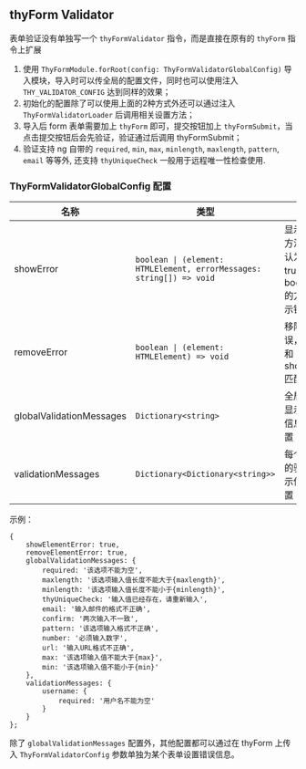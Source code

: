 ## thyForm Validator

表单验证没有单独写一个 `thyFormValidator` 指令，而是直接在原有的 `thyForm` 指令上扩展

1. 使用 `ThyFormModule.forRoot(config: ThyFormValidatorGlobalConfig)` 导入模块，导入时可以传全局的配置文件，同时也可以使用注入 `THY_VALIDATOR_CONFIG` 达到同样的效果；
1. 初始化的配置除了可以使用上面的2种方式外还可以通过注入 `ThyFormValidatorLoader` 后调用相关设置方法；
1. 导入后 form 表单需要加上 `thyForm` 即可，提交按钮加上 `thyFormSubmit`，当点击提交按钮后会先验证，验证通过后调用 thyFormSubmit；
1. 验证支持 ng 自带的 `required`, `min`, `max`, `minlength`, `maxlength`, `pattern`, `email` 等等外, 还支持 `thyUniqueCheck` 一般用于远程唯一性检查使用.

### ThyFormValidatorGlobalConfig 配置

| 名称                     | 类型                                                                 | 备注                                                   |
|--------------------------|----------------------------------------------------------------------|--------------------------------------------------------|
| showError                | `boolean \| (element: HTMLElement, errorMessages: string[]) => void` | 显示错误方法，默认为 true，以 bootstrap 的方式提示错误 |
| removeError              | `boolean \| (element: HTMLElement) => void`                          | 移除错误，一般和 showError 匹配使用                    |
| globalValidationMessages | `Dictionary<string>`                                                 | 全局默认显示错误信息的配置                             |
| validationMessages       | `Dictionary<Dictionary<string>>`                                     | 每个字段的验证提示信息配置                             |

示例：

```
{
    showElementError: true,
    removeElementError: true,
    globalValidationMessages: {
        required: '该选项不能为空',
        maxlength: '该选项输入值长度不能大于{maxlength}',
        minlength: '该选项输入值长度不能小于{minlength}',
        thyUniqueCheck: '输入值已经存在，请重新输入',
        email: '输入邮件的格式不正确',
        confirm: '两次输入不一致',
        pattern: '该选项输入格式不正确',
        number: '必须输入数字',
        url: '输入URL格式不正确',
        max: '该选项输入值不能大于{max}',
        min: '该选项输入值不能小于{min}'
    },
    validationMessages: {
        username: {
            required: '用户名不能为空'
        }
    }
};
```

除了 `globalValidationMessages` 配置外，其他配置都可以通过在 thyForm 上传入 `ThyFormValidatorConfig` 参数单独为某个表单设置错误信息。
